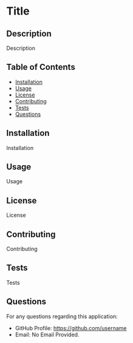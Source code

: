 # Title

## Description
Description

## Table of Contents
* [Installation](#Installation)
* [Usage](#Usage)
* [License](#License)
* [Contributing](#Contributing)
* [Tests](#Tests)
* [Questions](#Questions)
  
## Installation
Installation

## Usage
Usage

## License
License

## Contributing
Contributing

## Tests
Tests

## Questions
For any questions regarding this application:
* GitHub Profile: https://github.com/username
* Email: No Email Provided.

